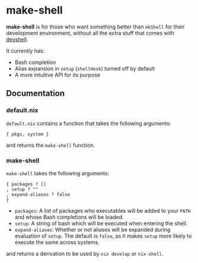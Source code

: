 # make-shell
**make-shell** is for those who want something better than `mkShell` for their development environment, without all the extra stuff that comes with [devshell](https://github.com/numtide/devshell).

It currently has:

- Bash completion
- Alias expansion in `setup` (`shellHook`) turned off by default
- A more intuitive API for its purpose

## Documentation
### default.nix
`default.nix` contains a function that takes the following arguments:
```
{ pkgs, system }
```
and returns the `make-shell` function.

### make-shell
`make-shell` takes the following arguments:
```
{ packages ? []
, setup ? ""
, expand-aliases ? false
}
```
- `packages`: A list of packages who executables will be added to your `PATH` and whose Bash completions will be loaded.
- `setup`: A string of bash which will be executed when entering the shell.
- `expand-aliases`: Whether or not aliases will be expanded during evaluation of `setup`. The default is `false`, as it makes `setup` more likely to execute the same across systems.

and returns a derivation to be used by `nix develop` or `nix-shell`.
